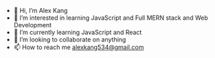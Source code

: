 - 👋 Hi, I’m Alex Kang
- 👀 I’m interested in learning JavaScript and Full MERN stack and Web Development
- 🌱 I’m currently learning JavaScript and React
- 💞️ I’m looking to collaborate on anything
- 📫 How to reach me alexkang534@gmail.com

<!---
skullice/skullice is a ✨ special ✨ repository because its `README.md` (this file) appears on your GitHub profile.
You can click the Preview link to take a look at your changes.
--->
